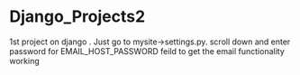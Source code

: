 # Django_Projects2
1st project on django . Just go to mysite->settings.py. scroll down and enter password for EMAIL_HOST_PASSWORD  feild to get the email functionality working 


